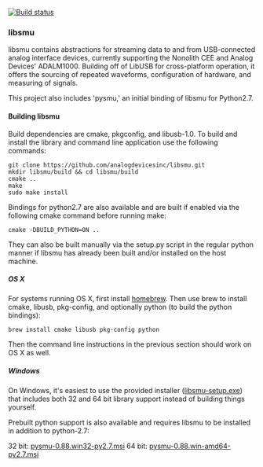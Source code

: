 [![Build status](https://ci.appveyor.com/api/projects/status/p30uj8rqulrxsqvs/branch/master?svg=true)](https://ci.appveyor.com/project/analogdevicesinc/libsmu/branch/master)

### libsmu

libsmu contains abstractions for streaming data to and from USB-connected
analog interface devices, currently supporting the Nonolith CEE and Analog
Devices' ADALM1000. Building off of LibUSB for cross-platform operation, it
offers the sourcing of repeated waveforms, configuration of hardware, and
measuring of signals.

This project also includes 'pysmu,' an initial binding of libsmu for Python2.7.

#### Building libsmu

Build dependencies are cmake, pkgconfig, and libusb-1.0. To build and install
the library and command line application use the following commands:

```
git clone https://github.com/analogdevicesinc/libsmu.git
mkdir libsmu/build && cd libsmu/build
cmake ..
make
sudo make install
```

Bindings for python2.7 are also available and are built if enabled via the
following cmake command before running make:

```
cmake -DBUILD_PYTHON=ON ..
```

They can also be built manually via the setup.py script in the regular python
manner if libsmu has already been built and/or installed on the host machine.

##### OS X

For systems running OS X, first install [homebrew](http://brew.sh). Then use
brew to install cmake, libusb, pkg-config, and optionally python (to build the
python bindings):

```
brew install cmake libusb pkg-config python
```

Then the command line instructions in the previous section should work on OS X
as well.

##### Windows

On Windows, it's easiest to use the provided installer
([libsmu-setup.exe](https://ci.appveyor.com/api/projects/analogdevicesinc/libsmu/artifacts/libsmu-setup.exe?branch=master))
that includes both 32 and 64 bit library support instead of building things
yourself.

Prebuilt python support is also available and requires libsmu to be installed
in addition to python-2.7:

32 bit: [pysmu-0.88.win32-py2.7.msi](https://ci.appveyor.com/api/projects/analogdevicesinc/libsmu/artifacts/pysmu-0.88.win32-py2.7.msi?branch=master)
64 bit: [pysmu-0.88.win-amd64-py2.7.msi](https://ci.appveyor.com/api/projects/analogdevicesinc/libsmu/artifacts/pysmu-0.88.win-amd64-py2.7.msi?branch=master)
